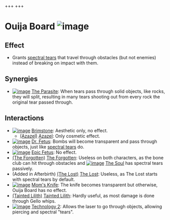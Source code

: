 +++
+++

 # Ouija Board ![image](/image/Ouija_Board.png) 

Effect
--------


* Grants [spectral tears](/wiki/Spectral_tears "Spectral tears") that travel through obstacles (but not enemies) instead of breaking on impact with them.


Synergies
-----------


* [![image](/image/The_Parasite.png)](/wiki/The_Parasite "The Parasite") [The Parasite](/wiki/The_Parasite "The Parasite"): When tears pass through solid objects, like rocks, they will split, resulting in many tears shooting out from every rock the original tear passed through.


Interactions
--------------


* [![image](/image/Brimstone.png)](/wiki/Brimstone "Brimstone") [Brimstone](/wiki/Brimstone "Brimstone"): Aesthetic only, no effect.
	+ [(Azazel)](/wiki/Azazel "Azazel") [Azazel](/wiki/Azazel "Azazel"): Only cosmetic effect.
* [![image](/image/Dr._Fetus.png)](/wiki/Dr._Fetus "Dr. Fetus") [Dr. Fetus](/wiki/Dr._Fetus "Dr. Fetus"): Bombs will become transparent and pass through objects, just like [spectral tears](/wiki/Spectral_tears "Spectral tears") do.
* [![image](/image/Epic_Fetus.png)](/wiki/Epic_Fetus "Epic Fetus") [Epic Fetus](/wiki/Epic_Fetus "Epic Fetus"): No effect.
* [(The Forgotten)](/wiki/The_Forgotten "The Forgotten") [The Forgotten](/wiki/The_Forgotten "The Forgotten"): Useless on both characters, as the bone club can hit through obstacles and  [![image](/image/The_Soul.png)](/wiki/The_Soul_(Character) "The Soul") [The Soul](/wiki/The_Soul_(Character) "The Soul (Character)") has spectral tears passively.
* (Added in Afterbirth)  [(The Lost)](/wiki/The_Lost "The Lost") [The Lost](/wiki/The_Lost "The Lost"): Useless, as The Lost starts with spectral tears by default.
* [![image](/image/Mom%27s_Knife.png)](/wiki/Mom%27s_Knife "Mom's Knife") [Mom's Knife](/wiki/Mom%27s_Knife "Mom's Knife"): The knife becomes transparent but otherwise, Ouija Board has no effect.
* [(Tainted Lilith)](/wiki/Tainted_Lilith "Tainted Lilith") [Tainted Lilith](/wiki/Tainted_Lilith "Tainted Lilith"): Hardly useful, as most damage is done through Gello whips.
* [![image](/image/Technology_2.png)](/wiki/Technology_2 "Technology 2") [Technology 2](/wiki/Technology_2 "Technology 2"): Allows the laser to go through objects, allowing piercing and spectral "tears".


